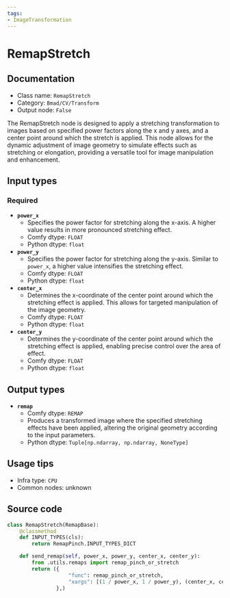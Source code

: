 ```yaml
---
tags:
- ImageTransformation
---
```


# RemapStretch
## Documentation
- Class name: `RemapStretch`
- Category: `Bmad/CV/Transform`
- Output node: `False`

The RemapStretch node is designed to apply a stretching transformation to images based on specified power factors along the x and y axes, and a center point around which the stretch is applied. This node allows for the dynamic adjustment of image geometry to simulate effects such as stretching or elongation, providing a versatile tool for image manipulation and enhancement.
## Input types
### Required
- **`power_x`**
    - Specifies the power factor for stretching along the x-axis. A higher value results in more pronounced stretching effect.
    - Comfy dtype: `FLOAT`
    - Python dtype: `float`
- **`power_y`**
    - Specifies the power factor for stretching along the y-axis. Similar to `power_x`, a higher value intensifies the stretching effect.
    - Comfy dtype: `FLOAT`
    - Python dtype: `float`
- **`center_x`**
    - Determines the x-coordinate of the center point around which the stretching effect is applied. This allows for targeted manipulation of the image geometry.
    - Comfy dtype: `FLOAT`
    - Python dtype: `float`
- **`center_y`**
    - Determines the y-coordinate of the center point around which the stretching effect is applied, enabling precise control over the area of effect.
    - Comfy dtype: `FLOAT`
    - Python dtype: `float`
## Output types
- **`remap`**
    - Comfy dtype: `REMAP`
    - Produces a transformed image where the specified stretching effects have been applied, altering the original geometry according to the input parameters.
    - Python dtype: `Tuple[np.ndarray, np.ndarray, NoneType]`
## Usage tips
- Infra type: `CPU`
- Common nodes: unknown


## Source code
```python
class RemapStretch(RemapBase):
    @classmethod
    def INPUT_TYPES(cls):
        return RemapPinch.INPUT_TYPES_DICT

    def send_remap(self, power_x, power_y, center_x, center_y):
        from .utils.remaps import remap_pinch_or_stretch
        return ({
                    "func": remap_pinch_or_stretch,
                    "xargs": [(1 / power_x, 1 / power_y), (center_x, center_y)]
                },)

```
